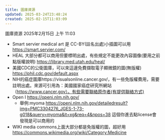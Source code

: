 ```yaml
---
title: 圖庫資源
updated: 2025-03-24T23:48:24
created: 2025-02-15T11:03:09
---
```


圖庫資源
2025年2月15日
上午 11:03
- Smart servier medical art 是 CC-BY(註名出處)小插圖可以用 https://smart.servier.com/
- HEAL 大部分都可以商用但要標明出處，有些規定不能更改內容圖像(要用之前點版權說明) https://library.med.utah.edu/heal/
- 美國CDC的公衛圖庫，可以來這邊免費擷取電子顯微鏡的圖(無版權) https://phil.cdc.gov/default.aspx
- NIH的癌症圖庫https://visualsonline.cancer.gov/，有一些免版權費用，需要註明出處。來源可引用為：美國國家癌症研究所網站（https://www.cancer.gov）。有些需要聯絡原作者(有提供聯絡方式)
- Open I https://openi.nlm.nih.gov/
  - 舉例:myoma https://openi.nlm.nih.gov/detailedresult?img=PMC3304276_JGES-1-73-g018&query=myoma&it=xg&req=4&npos=38 這個你進去點license會發現是可以商用的
- WIKI media commons上面大部分都是免版權的圖，超好用 https://commons.wikimedia.org/wiki/Category:Medicine
